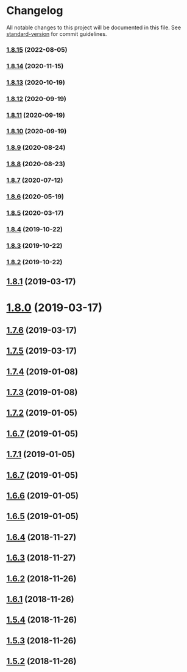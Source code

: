 # Changelog

All notable changes to this project will be documented in this file. See [standard-version](https://github.com/conventional-changelog/standard-version) for commit guidelines.

### [1.8.15](https://github.com/trungnghia112/frontend-seed-4/compare/v1.8.14...v1.8.15) (2022-08-05)

### [1.8.14](https://github.com/trungnghia112/frontend-seed-4/compare/v1.8.13...v1.8.14) (2020-11-15)

### [1.8.13](https://github.com/trungnghia112/frontend-seed-4/compare/v1.8.12...v1.8.13) (2020-10-19)

### [1.8.12](https://github.com/trungnghia112/frontend-seed-4/compare/v1.8.11...v1.8.12) (2020-09-19)

### [1.8.11](https://github.com/trungnghia112/frontend-seed-4/compare/v1.8.10...v1.8.11) (2020-09-19)

### [1.8.10](https://github.com/trungnghia112/frontend-seed-4/compare/v1.8.9...v1.8.10) (2020-09-19)

### [1.8.9](https://github.com/trungnghia112/frontend-seed-4/compare/v1.8.8...v1.8.9) (2020-08-24)

### [1.8.8](https://github.com/trungnghia112/frontend-seed-4/compare/v1.8.7...v1.8.8) (2020-08-23)

### [1.8.7](https://github.com/trungnghia112/frontend-seed-4/compare/v1.8.6...v1.8.7) (2020-07-12)

### [1.8.6](https://github.com/trungnghia112/frontend-seed-4/compare/v1.8.5...v1.8.6) (2020-05-19)

### [1.8.5](https://github.com/trungnghia112/frontend-seed-4/compare/v1.8.2...v1.8.5) (2020-03-17)

### [1.8.4](https://github.com/trungnghia112/frontend-seed-4/compare/v1.8.2...v1.8.4) (2019-10-22)

### [1.8.3](https://github.com/trungnghia112/frontend-seed-4/compare/v1.8.2...v1.8.3) (2019-10-22)

### [1.8.2](https://github.com/trungnghia112/frontend-seed-4/compare/v1.8.1...v1.8.2) (2019-10-22)

## [1.8.1](https://github.com/trungnghia112/frontend-seed-4/compare/v1.7.6...v1.8.1) (2019-03-17)

# [1.8.0](https://github.com/trungnghia112/frontend-seed-4/compare/v1.7.6...v1.8.0) (2019-03-17)

## [1.7.6](https://github.com/trungnghia112/frontend-seed-4/compare/v1.7.5...v1.7.6) (2019-03-17)

## [1.7.5](https://github.com/trungnghia112/frontend-seed-4/compare/v1.7.4...v1.7.5) (2019-03-17)

<a name="1.7.4"></a>

## [1.7.4](https://github.com/trungnghia112/frontend-seed-4/compare/v1.7.3...v1.7.4) (2019-01-08)

<a name="1.7.3"></a>

## [1.7.3](https://github.com/trungnghia112/frontend-seed-4/compare/v1.7.2...v1.7.3) (2019-01-08)

<a name="1.7.2"></a>

## [1.7.2](https://github.com/trungnghia112/frontend-seed-4/compare/v1.7.1...v1.7.2) (2019-01-05)

<a name="1.6.7"></a>

## [1.6.7](https://github.com/trungnghia112/frontend-seed-4/compare/v1.6.6...v1.6.7) (2019-01-05)

<a name="1.7.1"></a>

## [1.7.1](https://github.com/trungnghia112/frontend-seed-4/compare/v1.6.6...v1.7.1) (2019-01-05)

<a name="1.6.7"></a>

## [1.6.7](https://github.com/trungnghia112/frontend-seed-4/compare/v1.6.6...v1.6.7) (2019-01-05)

<a name="1.6.6"></a>

## [1.6.6](https://github.com/trungnghia112/frontend-seed-4/compare/v1.6.5...v1.6.6) (2019-01-05)

<a name="1.6.5"></a>

## [1.6.5](https://github.com/trungnghia112/frontend-seed-4/compare/v1.6.4...v1.6.5) (2019-01-05)

<a name="1.6.4"></a>

## [1.6.4](https://github.com/trungnghia112/frontend-seed-4/compare/v1.6.3...v1.6.4) (2018-11-27)

<a name="1.6.3"></a>

## [1.6.3](https://github.com/trungnghia112/frontend-seed-4/compare/v1.6.2...v1.6.3) (2018-11-27)

<a name="1.6.2"></a>

## [1.6.2](https://github.com/trungnghia112/frontend-seed-4/compare/v1.6.1...v1.6.2) (2018-11-26)

<a name="1.6.1"></a>

## [1.6.1](https://github.com/trungnghia112/frontend-seed-4/compare/v1.5.4...v1.6.1) (2018-11-26)

<a name="1.5.4"></a>

## [1.5.4](https://github.com/trungnghia112/frontend-seed-4/compare/v1.5.1...v1.5.4) (2018-11-26)

<a name="1.5.3"></a>

## [1.5.3](https://github.com/trungnghia112/frontend-seed-4/compare/v1.5.1...v1.5.3) (2018-11-26)

<a name="1.5.2"></a>

## [1.5.2](https://github.com/trungnghia112/frontend-seed-4/compare/v1.5.1...v1.5.2) (2018-11-26)
